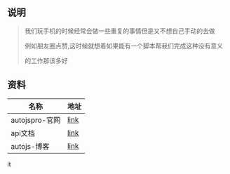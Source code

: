 ## 说明

> 我们玩手机的时候经常会做一些重复的事情但是又不想自己手动的去做
>
> 例如朋友圈点赞,这时候就想着如果能有一个脚本帮我们完成这种没有意义
>
> 的工作那该多好

## 资料

| 名称           | 地址                                         |
| -------------- | -------------------------------------------- |
| autojspro-官网 | [link](https://pro.autojs.org/)              |
| api文档        | [link](https://pro.autojs.org/docs/#/zh-cn/) |
| autojs-博客    | [link](https://blog.autojs.org/)             |

it